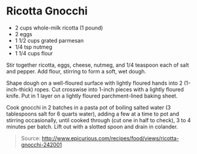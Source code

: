 Ricotta Gnocchi
===============

- 2 cups whole-milk ricotta (1 pound)
- 2 eggs
- 1 1/2 cups grated parmesan
- 1/4 tsp nutmeg
- 1 1/4 cups flour

Stir together ricotta, eggs, cheese, nutmeg, and 1/4 teaspoon each of salt and pepper. Add flour, stirring to form a soft, wet dough.

Shape dough on a well-floured surface with lightly floured hands into 2 (1-inch-thick) ropes. Cut crosswise into 1-inch pieces with a lightly floured knife. Put in 1 layer on a lightly floured parchment-lined baking sheet.

Cook gnocchi in 2 batches in a pasta pot of boiling salted water (3 tablespoons salt for 6 quarts water), adding a few at a time to pot and stirring occasionally, until cooked through (cut one in half to check), 3 to 4 minutes per batch. Lift out with a slotted spoon and drain in colander.

> Source: http://www.epicurious.com/recipes/food/views/ricotta-gnocchi-242001
